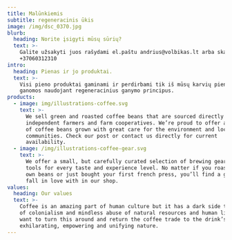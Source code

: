 ```yaml
---
title: Malūnkiemis
subtitle: regeneracinis ūkis
image: /img/dsc_0370.jpg
blurb:
  heading: Norite įsigyti mūsų sūrių?
  text: >-
    Galite užsakyti juos rašydami el.paštu andrius@volbikas.lt arba skambindami
    +37060312310
intro:
  heading: Pienas ir jo produktai.
  text: >-
    Visi pieno produktai gaminami ir perdirbami tik iš mūsų karvių pieno. Karvės
    ganomos naudojant regeneracinius ganymo principus.
products:
  - image: img/illustrations-coffee.svg
    text: >-
      We sell green and roasted coffee beans that are sourced directly from
      independent farmers and farm cooperatives. We’re proud to offer a variety
      of coffee beans grown with great care for the environment and local
      communities. Check our post or contact us directly for current
      availability.
  - image: /img/illustrations-coffee-gear.svg
    text: >-
      We offer a small, but carefully curated selection of brewing gear and
      tools for every taste and experience level. No matter if you roast your
      own beans or just bought your first french press, you’ll find a gadget to
      fall in love with in our shop.
values:
  heading: Our values
  text: >-
    Coffee is an amazing part of human culture but it has a dark side too – one
    of colonialism and mindless abuse of natural resources and human lives. We
    want to turn this around and return the coffee trade to the drink’s
    exhilarating, empowering and unifying nature.
---
```



